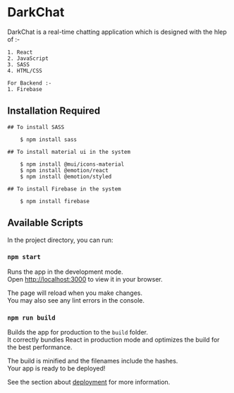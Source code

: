 # DarkChat

DarkChat is a real-time chatting application which is designed with the hlep of :-

    1. React
    2. JavaScript
    3. SASS
    4. HTML/CSS
    
    For Backend :-
    1. Firebase



## Installation Required 


    ## To install SASS
    
        $ npm install sass

    ## To install material ui in the system

        $ npm install @mui/icons-material
        $ npm install @emotion/react  
        $ npm install @emotion/styled
    
    ## To install Firebase in the system
    
        $ npm install firebase
    

## Available Scripts

In the project directory, you can run:

### `npm start`

Runs the app in the development mode.\
Open [http://localhost:3000](http://localhost:3000) to view it in your browser.

The page will reload when you make changes.\
You may also see any lint errors in the console.


### `npm run build`

Builds the app for production to the `build` folder.\
It correctly bundles React in production mode and optimizes the build for the best performance.

The build is minified and the filenames include the hashes.\
Your app is ready to be deployed!

See the section about [deployment](https://facebook.github.io/create-react-app/docs/deployment) for more information.


